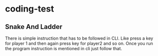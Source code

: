 # coding-test

Snake And Ladder
----------------
There is simple instruction that has to be followed in CLI.
Like press a key for player 1 and then again press key for player2
and so on.
Once you run the program instruction is mentioned in cli just follow that.

